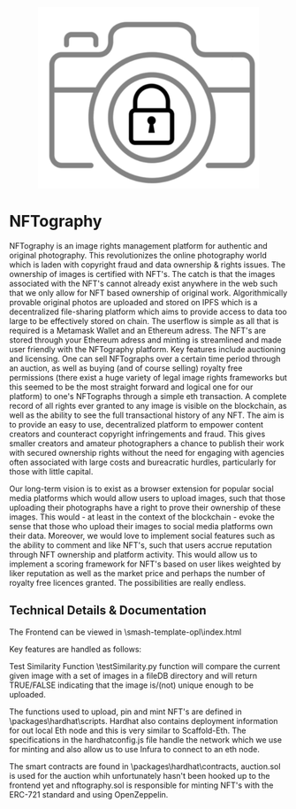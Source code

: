 
<p align="center">
<img src="https://github.com/jan-o-e/NFTography/blob/main/NFTography.png" alt="drawing" width="400"/>
</p>

<h1>NFTography</h1>

NFTography is an image rights management platform for authentic and original photography. This revolutionizes the online photography world which is laden with copyright fraud and data ownership & rights issues. The ownership of images is certified with NFT's. The catch is that the images associated with the NFT's cannot already exist anywhere in the web such that we only allow for NFT based ownership of original work. Algorithmically provable original photos are uploaded and stored on IPFS which is a decentralized file-sharing platform which aims to provide access to data too large to be effectively stored on chain. The userflow is simple as all that is required is a Metamask Wallet and an Ethereum adress. The NFT's are stored through your Ethereum adress and minting is streamlined and made user friendly with the NFTography platform. Key features include auctioning and licensing. One can sell NFTographs over a certain time period through an auction, as well as buying (and of course selling) royalty free permissions (there exist a huge variety of legal image rights frameworks but this seemed to be the most straight forward and logical one for our platform) to one's NFTographs through a simple eth transaction. A complete record of all rights ever granted to any image is visible on the blockchain, as well as the ability to see the full transactional history of any NFT. The aim is to provide an easy to use, decentralized platform to empower content creators and counteract copyright infringements and fraud. This gives smaller creators and amateur photographers a chance to publish their work with secured ownership rights without the need for engaging with agencies often associated with large costs and bureacratic hurdles, particularly for those with little capital.

Our long-term vision is to exist as a browser extension for popular social media platforms which would allow users to upload images, such that those uploading their photographs have a right to prove their ownership of these images. This would - at least in the context of the blockchain - evoke the sense that those who upload their images to social media platforms own their data. Moreover, we would love to implement social features such as the ability to comment and like NFT's, such that  users accrue reputation through NFT ownership and platform activity. This would allow us to implement a scoring framework for NFT's based on user likes weighted by liker reputation as well as the market price and perhaps the number of royalty free licences granted. The possibilities are really endless.

<h2>Technical Details & Documentation</h2>
The Frontend can be viewed in \smash-template-opl\index.html

Key features are handled as follows:

Test Similarity Function \testSimilarity.py function will compare the current given image with a set of images in a fileDB directory and will return TRUE/FALSE indicating that the image is/(not) unique enough to be uploaded.

The functions used to upload, pin and mint NFT's are defined in \packages\hardhat\scripts. Hardhat also contains deployment information for out local Eth node and this is very similar to Scaffold-Eth. The specifications in the hardhatconfig.js file handle the network which we use for minting and also allow us to use Infura to connect to an eth node.

The smart contracts are found in \packages\hardhat\contracts, auction.sol is used for the auction whih unfortunately hasn't been hooked up to the frontend yet and nftography.sol is responsible for minting NFT's with the ERC-721 standard and using OpenZeppelin.
